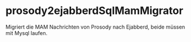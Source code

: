 # prosody2ejabberdSqlMamMigrator
Migriert die MAM Nachrichten von Prosody nach Ejabberd, beide müssen mit Mysql laufen.
